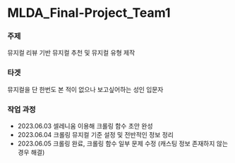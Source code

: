 # MLDA_Final-Project_Team1

### 주제    
뮤지컬 리뷰 기반 뮤지컬 추천 및 뮤지컬 유형 제작    

### 타겟
뮤지컬을 단 한번도 본 적이 없으나 보고싶어하는 성인 입문자    

### 작업 과정     
- 2023.06.03 셀레니움 이용해 크롤링 함수 초안 완성      
- 2023.06.04 크롤링 뮤지컬 기준 설정 및 전반적인 정보 정리    
- 2023.06.05 크롤링 완료, 크롤링 함수 일부 문제 수정 (캐스팅 정보 존재하지 않는 경우 해결)    

